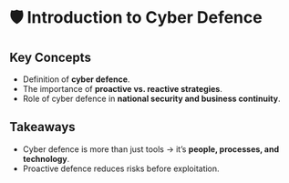 # 🛡️ Introduction to Cyber Defence

## Key Concepts
- Definition of **cyber defence**.
- The importance of **proactive vs. reactive strategies**.
- Role of cyber defence in **national security and business continuity**.

## Takeaways
- Cyber defence is more than just tools → it’s **people, processes, and technology**.
- Proactive defence reduces risks before exploitation.
